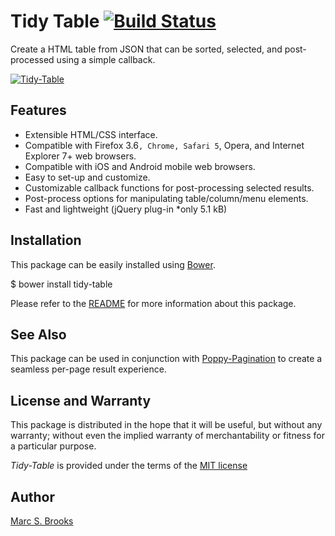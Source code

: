 # Tidy Table [<img src="https://travis-ci.org/nuxy/Tidy-Table.svg?branch=master" alt="Build Status" />](https://travis-ci.org/nuxy/Tidy-Table)

Create a HTML table from JSON that can be sorted, selected, and post-processed using a simple callback.

[<img src="https://github.com/nuxy/Tidy-Table/raw/master/preview.gif" alt="Tidy-Table" />](https://labs.mbrooks.info/demos/Tidy-Table)

## Features

- Extensible HTML/CSS interface.
- Compatible with Firefox 3.6`, Chrome, Safari 5`, Opera, and Internet Explorer 7+ web browsers.
- Compatible with iOS and Android mobile web browsers.
- Easy to set-up and customize.
- Customizable callback functions for post-processing selected results.
- Post-process options for manipulating table/column/menu elements.
- Fast and lightweight (jQuery plug-in *only 5.1 kB)

## Installation

This package can be easily installed using [Bower](http://bower.io).

 $ bower install tidy-table

Please refer to the [README](https://labs.mbrooks.info/demos/Tidy-Table/README.html) for more information about this package.

## See Also

This package can be used in conjunction with [Poppy-Pagination](https://github.com/nuxy/Poppy-Pagination) to create a seamless per-page result experience.

## License and Warranty

This package is distributed in the hope that it will be useful, but without any warranty; without even the implied warranty of merchantability or fitness for a particular purpose.

_Tidy-Table_ is provided under the terms of the [MIT license](http://www.opensource.org/licenses/mit-license.php)

## Author

[Marc S. Brooks](https://github.com/nuxy)
